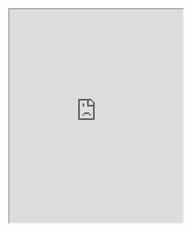 <iframe height="430" width="350" src="https://bot.dialogflow.com/726606c4-fad3-4366-a699-85a138b052b6"></iframe>
